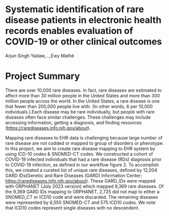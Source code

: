 # Systematic identification of rare disease patients in electronic health records enables evaluation of COVID-19 or other clinical outcomes
Arjun Singh Yadaw,...,Ewy Mathé
# Project Summary 
There are over 10,000 rare diseases. In fact, rare diseases are estimated to affect more than 30 million people in the United States and more than 300 million people across the world. In the United States, a rare disease is one that fewer than 200,000 people live with. (In other words, 6 per 10,000 individuals.).Each disease may be rare individually, but people with rare diseases often face similar challenges. These challenges may include accessing information, getting a diagnosis, and finding resources (https://rarediseases.info.nih.gov/about). 

Mapping rare diseases to EHR data is challenging because large number of rare disease are not codded or mapped to group of disorders or phenotype. In this project, we aim to create rare disease mapping to EHR system by using ICD-10 codes & SNOMED-CT codes. We constructed a cohort of COVID-19 infected individuals that had a rare disease (RDs) diagnosis prior to COVID-19 infection, as defined in our workflow figure 2.  To accomplish this, we created a curated list of unique rare diseases, defined by 12,004 GARD IDs(Genetic and Rare Diseases (GARD) Information Center; https://rarediseases.info.nih.gov/about).  These GARD_IDs were mapped with ORPHANET (July 2023 version) which mapped 9,369 rare diseases.  Of the 9,369 GARD IDs mapping to ORPHANET, 2,725 did not map to either a SNOMED_CT or ICD10 code and were discarded.  The remaining diseases were represented by 6,555 SNOMED-CT and 575 ICD10 codes.  We note that ICD10 codes represent single diseases with no descendent.  
